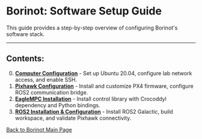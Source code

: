 # Borinot: Software Setup Guide

This guide provides a step-by-step overview of configuring Borinot's software stack.

---

## Contents:
0. [**Computer Configuration**](0_computer_configuration.md) - Set up Ubuntu 20.04, configure lab network access, and enable SSH.  
1. [**Pixhawk Configuration**](1_pixhawk_configuration.md) - Install and customize PX4 firmware, configure ROS2 communication bridge.  
2. [**EagleMPC Installation**](2_eagle_mpc_installation.md) - Install control library with Crocoddyl dependency and Python bindings.  
3. [**ROS2 Installation & Configuration**](3_ros2_install_config.md) - Install ROS2 Galactic, build workspace, and validate Pixhawk connectivity.  

[Back to Borinot Main Page](../README.md)